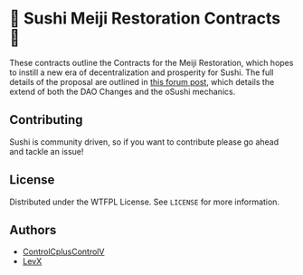 # 🍣 Sushi Meiji Restoration Contracts 🍣

These contracts outline the Contracts for the Meiji Restoration, which hopes to instill a new era of decentralization and prosperity for Sushi.
The full details of the proposal are outlined in [this forum post](https://forum.sushi.com/t/sushi-meiji-restoration/10969), which details the extend of both the DAO Changes and the oSushi mechanics.

## Contributing

Sushi is community driven, so if you want to contribute please go ahead and tackle an issue!

## License

Distributed under the WTFPL License. See `LICENSE` for more information.

## Authors

* [ControlCplusControlV](https://twitter.com/controlcthenv)
* [LevX](https://twitter.com/LevxApp/)
